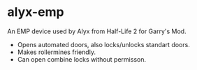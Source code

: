 # alyx-emp

An EMP device used by Alyx from Half-Life 2 for Garry's Mod.

* Opens automated doors, also locks/unlocks standart doors.
* Makes rollermines friendly.
* Can open combine locks without permisson.
